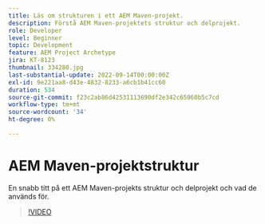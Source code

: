```yaml
---
title: Läs om strukturen i ett AEM Maven-projekt.
description: Förstå AEM Maven-projektets struktur och delprojekt.
role: Developer
level: Beginner
topic: Development
feature: AEM Project Archetype
jira: KT-8123
thumbnail: 334280.jpg
last-substantial-update: 2022-09-14T00:00:00Z
exl-id: 9e221aa8-d43e-4832-8233-a6cb1b41cc60
duration: 534
source-git-commit: f23c2ab86d42531113690df2e342c65060b5c7cd
workflow-type: tm+mt
source-wordcount: '34'
ht-degree: 0%

---
```


# AEM Maven-projektstruktur

En snabb titt på ett AEM Maven-projekts struktur och delprojekt och vad de används för.

>[!VIDEO](https://video.tv.adobe.com/v/334280?quality=12&learn=on)
